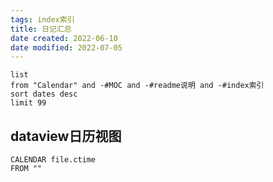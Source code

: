 ```yaml
---
tags: index索引 
title: 日记汇总
date created: 2022-06-10
date modified: 2022-07-05
---
```


```dataview
list
from "Calendar" and -#MOC and -#readme说明 and -#index索引 
sort dates desc
limit 99
```

## dataview日历视图

```dataview
CALENDAR file.ctime
FROM ""
```
